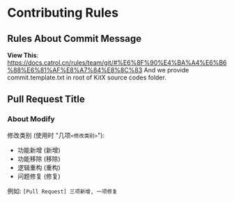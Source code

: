 # Contributing Rules

## Rules About Commit Message
**View This**: https://docs.catrol.cn/rules/team/git/#%E6%8F%90%E4%BA%A4%E6%B6%88%E6%81%AF%E8%A7%84%E8%8C%83
And we provide commit.template.txt in root of KitX source codes folder.

## Pull Request Title

### About Modify
修改类别 (使用时 "几项`<修改类别>`"):

- 功能新增 (新增)
- 功能移除 (移除)
- 逻辑重构 (重构)
- 问题修复 (修复)

例如: `[Pull Request] 三项新增, 一项修复`
